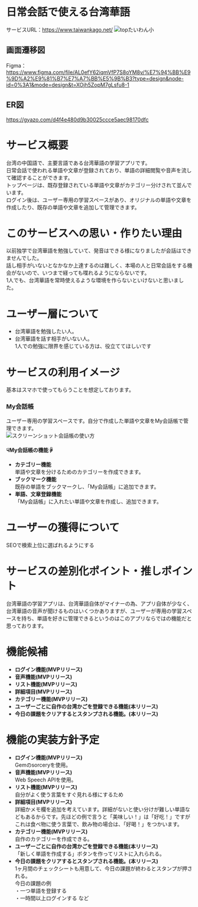 # 日常会話で使える台湾華語
サービスURL：https://www.taiwankago.net/
![topたいわん小](https://github.com/user-attachments/assets/fb9e6812-b580-43c3-8874-72ff838c91db)

## 画面遷移図
Figma：https://www.figma.com/file/AL0efY62iqmVfP7S8oYM8v/%E7%94%BB%E9%9D%A2%E9%81%B7%E7%A7%BB%E5%9B%B3?type=design&node-id=0%3A1&mode=design&t=XOjh5ZopM7gLsfu8-1

## ER図
https://gyazo.com/d4f4e480d9b30025ccce5aec98170dfc
# サービス概要
台湾の中国語で、主要言語である台湾華語の学習アプリです。<br>
日常会話で使われる単語や文章が登録されており、単語の詳細閲覧や音声を流して確認することができます。<br>
トップページは、既存登録されている単語や文章がカテゴリー分けされて並んでいます。<br>
ログイン後は、ユーザー専用の学習スペースがあり、オリジナルの単語や文章を作成したり、既存の単語や文章を追加して管理できます。

# このサービスへの思い・作りたい理由
以前独学で台湾華語を勉強していて、発音はできる様になりましたが会話はできませんでした。<br>
話し相手がいないとなかなか上達するのは難しく、本場の人と日常会話をする機会がないので、いつまで経っても喋れるようにならないです。<br>
1人でも、台湾華語を常時使えるような環境を作らないといけないと思いました。

# ユーザー層について
* 台湾華語を勉強したい人。<br>
* 台湾華語を話す相手がいない人。<br>
1人での勉強に限界を感じている方は、役立ててほしいです

# サービスの利用イメージ
基本はスマホで使ってもらうことを想定しております。<br>
### My会話帳
ユーザー専用の学習スペースです。自分で作成した単語や文章をMy会話帳で管理できます。<br>
![スクリーンショット会話帳の使い方](https://github.com/user-attachments/assets/5a6cde9e-87a4-428b-a627-01739b1bc5cd)
#### ☟My会話帳の機能☟
* **カテゴリー機能**<br>
単語や文章を分けるためのカテゴリーを作成できます。
* **ブックマーク機能**<br>
既存の単語をブックマークし、「My会話帳」に追加できます。
* **単語、文章登録機能**<br>
「My会話帳」に入れたい単語や文章を作成し、追加できます。

# ユーザーの獲得について
SEOで検索上位に選ばれるようにする

# サービスの差別化ポイント・推しポイント
台湾華語の学習アプリは、台湾華語自体がマイナーの為、アプリ自体が少なく、台湾華語の音声が聞けるものはいくつかありますが、ユーザーが専用の学習スペースを持ち、単語を好きに管理できるというのはこのアプリならではの機能だと思っております。

# 機能候補
* **ログイン機能(MVPリリース)**
* **音声機能(MVPリリース)**
* **リスト機能(MVPリリース)**
* **詳細項目(MVPリリース)**
* **カテゴリー機能(MVPリリース)**
* **ユーザーごとに自作の台湾かごを登録できる機能(本リリース)**
* **今日の課題をクリアするとスタンプされる機能。(本リリース)**

# 機能の実装方針予定
* **ログイン機能(MVPリリース)**<br>
Gemのsorceryを使用。
* **音声機能(MVPリリース)**<br>
Web Speech APIを使用。<br>
* **リスト機能(MVPリリース)**<br>
自分がよく使う言葉をすぐ見れる様にするため
* **詳細項目(MVPリリース)**<br>
詳細かメモ欄を追加を考えています。詳細がないと使い分けが難しい単語などもあるからです。先ほどの例で言うと「美味しい！」は「好吃！」ですがこれは食べ物に使う言葉で、飲み物の場合は、「好喝！」をつかいます。
* **カテゴリー機能(MVPリリース)**<br>
自作のカテゴリーを作成できる。
* **ユーザーごとに自作の台湾かごを登録できる機能(本リリース)**<br>
「新しく単語を作成する」ボタンを作ってリストに入れられる。<br>
* **今日の課題をクリアするとスタンプされる機能。(本リリース)**<br>
1ヶ月間のチェックシートも用意して、今日の課題が終わるとスタンプが押される。<br>
今日の課題の例<br>
・一つ単語を登録する<br>
・一時間以上ログインする
など